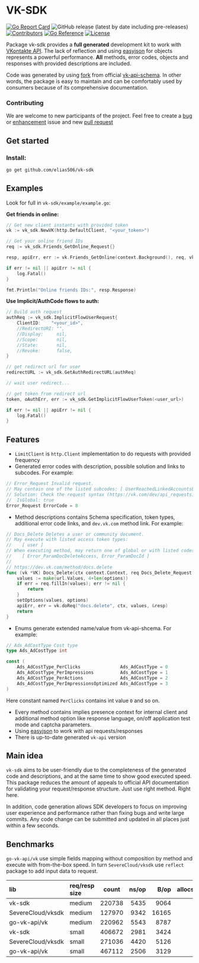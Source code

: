 # VK-SDK
[![Go Report Card](https://goreportcard.com/badge/github.com/elias506/vk-sdk)](https://goreportcard.com/report/github.com/elias506/vk-sdk)
![GitHub release (latest by date including pre-releases)](https://img.shields.io/github/v/release/elias506/vk-sdk?display_name=tag&include_prereleases)
[![Contributors](https://img.shields.io/github/contributors/elias506/vk-sdk)](https://img.shields.io/github/contributors-anon/elias506/vk-sdk)
[![Go Reference](https://pkg.go.dev/badge/github.com/elias506/vk-sdk.svg)](https://pkg.go.dev/github.com/elias506/vk-sdk)
[![License](https://img.shields.io/github/license/elias506/vk-sdk)](https://img.shields.io/github/license/elias506/vk-sdk)

Package vk-sdk provides a **full generated** development kit to work 
with [VKontakte API](https://dev.vk.com/method). The lack of reflection and using 
[easyjson](https://github.com/mailru/easyjson) for objects represents a powerful performance.
**All** methods, error codes, objects and responses with provided descriptions are included.

Code was generated by using [fork](github.com/elias506/vk-api-schema) from official 
[vk-api-schema](https://github.com/VKCOM/vk-api-schema). In other words, the package
is easy to maintain and can be comfortably used by consumers because of its comprehensive documentation.

### Contributing
We are welcome to new participants of the project. Feel free to create a 
[bug](https://github.com/elias506/vk-sdk/issues/new?assignees=elias506&labels=bug&template=bug_report.md&title=) 
or [enhancement](https://github.com/elias506/vk-sdk/issues/new?assignees=elias506&labels=enhancement&template=feature_request.md&title=) 
issue and new [pull request](https://github.com/elias506/vk-sdk/pulls)

## Get started
### Install:
```sh
go get github.com/elias506/vk-sdk
```

## Examples
Look for full in `vk-sdk/example/example.go`:

**Get friends in online:**
```go
// Get new client instants with provided token
vk := vk_sdk.NewVK(http.DefaultClient, "<your_token>")

// Get your online friend IDs
req := vk_sdk.Friends_GetOnline_Request{}

resp, apiErr, err := vk.Friends_GetOnline(context.Background(), req, vk_sdk.TestMode())

if err != nil || apiErr != nil {
    log.Fatal()
}

fmt.Println("Online friends IDs:", resp.Response) 
```

**Use Implicit/AuthCode flows to auth:**
```go
// Build auth request
authReq := vk_sdk.ImplicitFlowUserRequest{
    ClientID:    "<your_id>", 
    //RedirectURI: "",
    //Display:     nil,
    //Scope:       nil,
    //State:       nil,
    //Revoke:      false,
}

// get redirect url for user
redirectURL := vk_sdk.GetAuthRedirectURL(authReq)

// wait user redirect... 

// get token from redirect url 
token, oAuthErr, err := vk_sdk.GetImplicitFlowUserToken(<user_url>)

if err != nil || apiErr != nil {
    log.Fatal()
}
```

## Features
- `LimitClient` is `http.Client` implementation to do requests 
with provided frequency 
- Generated error codes with description, possible solution and links to subcodes.
For example:
```go
// Error_Request Invalid request.
// May contain one of the listed subcodes: [ UserReachedLinkedAccountsLimit, ServiceUuidLinkWithAnotherUser ].
// Solution: Check the request syntax (https://vk.com/dev/api_requests) and used parameters list (it can be found on a method description page).
//  IsGlobal: true
Error_Request ErrorCode = 8
```
- Method descriptions contains 
Schema specification, token types, additional error code links, and `dev.vk.com` method link.
For example:
```go
// Docs_Delete Deletes a user or community document.
// May execute with listed access token types:
//    [ user ]
// When executing method, may return one of global or with listed codes API errors:
//    [ Error_ParamDocDeleteAccess, Error_ParamDocId ]
//
// https://dev.vk.com/method/docs.delete
func (vk *VK) Docs_Delete(ctx context.Context, req Docs_Delete_Request, options ...Option) (resp Base_Ok_Response, apiErr ApiError, err error) {
	values := make(url.Values, 4+len(options))
	if err = req.fillIn(values); err != nil {
		return
	}
	setOptions(values, options)
	apiErr, err = vk.doReq("docs.delete", ctx, values, &resp)
	return
}
```
- Enums generate extended name/value from vk-api-shcema.
For example:
```go
// Ads_AdCostType Cost type
type Ads_AdCostType int

const (
    Ads_AdCostType_PerClicks               Ads_AdCostType = 0
    Ads_AdCostType_PerImpressions          Ads_AdCostType = 1
    Ads_AdCostType_PerActions              Ads_AdCostType = 2
    Ads_AdCostType_PerImpressionsOptimized Ads_AdCostType = 3
)
```
Here constant named `PerClicks` contains int value `0` and so on.
-  Every method contains implies presence context for internal client 
and additional method option like response language, on/off application test mode 
and captcha parameters.
- Using [easyjson](https://github.com/mailru/easyjson) to work with api requests/responses 
- There is up-to-date generated `vk-api` version

## Main idea
`vk-sdk` aims to be user-friendly due to the completeness of the generated code 
and descriptions, and at the same time to show good executed speed. 
This package reduces the amount of appeals to official API documentation for validating your request/response structure.
Just use right method. Right here.

In addition, code generation allows SDK developers to focus on improving 
user experience and performance rather than fixing bugs and write large commits. 
Any code change can be submitted and updated in all places just within a few seconds.

## Benchmarks
`go-vk-api/vk` use simple fields mapping without composition by method and execute with from-the-box speed.
In turn `SevereCloud/vksdk` use `reflect` package to add input data to request.

| lib                         | req/resp size | count       |  ns/op |    B/op | allocs/op |
|:----------------------------|:--------------|-------------|-------:|--------:|----------:|
| vk-sdk                      | medium        | 220738      |   5435 |    9064 |        60 |
| SevereCloud/vksdk           | medium        | 127970      |   9342 |   16165 |       117 |
| go-vk-api/vk                | medium        | 220962      |   5543 |    8787 |        64 |
| vk-sdk                      | small         | 406672      |   2981 |    3424 |        44 |
| SevereCloud/vksdk           | small         | 271036      |   4420 |    5126 |        65 |
| go-vk-api/vk                | small         | 467112      |   2506 |    3129 |        41 |
